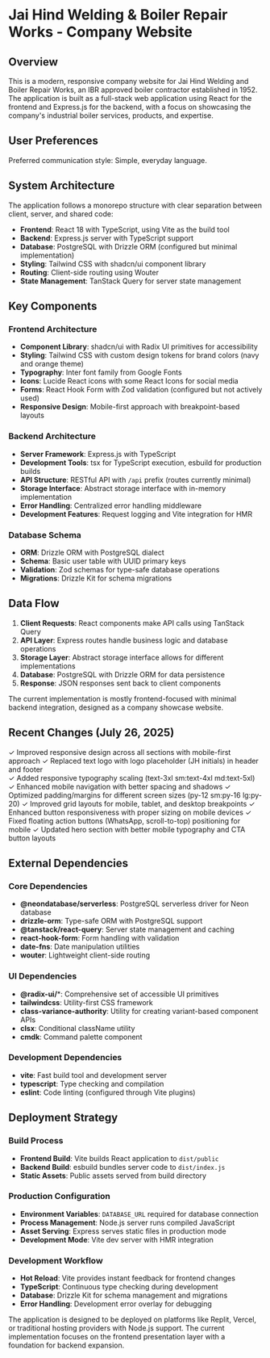 # Jai Hind Welding & Boiler Repair Works - Company Website

## Overview

This is a modern, responsive company website for Jai Hind Welding and Boiler Repair Works, an IBR approved boiler contractor established in 1952. The application is built as a full-stack web application using React for the frontend and Express.js for the backend, with a focus on showcasing the company's industrial boiler services, products, and expertise.

## User Preferences

Preferred communication style: Simple, everyday language.

## System Architecture

The application follows a monorepo structure with clear separation between client, server, and shared code:

- **Frontend**: React 18 with TypeScript, using Vite as the build tool
- **Backend**: Express.js server with TypeScript support
- **Database**: PostgreSQL with Drizzle ORM (configured but minimal implementation)
- **Styling**: Tailwind CSS with shadcn/ui component library
- **Routing**: Client-side routing using Wouter
- **State Management**: TanStack Query for server state management

## Key Components

### Frontend Architecture
- **Component Library**: shadcn/ui with Radix UI primitives for accessibility
- **Styling**: Tailwind CSS with custom design tokens for brand colors (navy and orange theme)
- **Typography**: Inter font family from Google Fonts
- **Icons**: Lucide React icons with some React Icons for social media
- **Forms**: React Hook Form with Zod validation (configured but not actively used)
- **Responsive Design**: Mobile-first approach with breakpoint-based layouts

### Backend Architecture
- **Server Framework**: Express.js with TypeScript
- **Development Tools**: tsx for TypeScript execution, esbuild for production builds
- **API Structure**: RESTful API with `/api` prefix (routes currently minimal)
- **Storage Interface**: Abstract storage interface with in-memory implementation
- **Error Handling**: Centralized error handling middleware
- **Development Features**: Request logging and Vite integration for HMR

### Database Schema
- **ORM**: Drizzle ORM with PostgreSQL dialect
- **Schema**: Basic user table with UUID primary keys
- **Validation**: Zod schemas for type-safe database operations
- **Migrations**: Drizzle Kit for schema migrations

## Data Flow

1. **Client Requests**: React components make API calls using TanStack Query
2. **API Layer**: Express routes handle business logic and database operations
3. **Storage Layer**: Abstract storage interface allows for different implementations
4. **Database**: PostgreSQL with Drizzle ORM for data persistence
5. **Response**: JSON responses sent back to client components

The current implementation is mostly frontend-focused with minimal backend integration, designed as a company showcase website.

## Recent Changes (July 26, 2025)

✓ Improved responsive design across all sections with mobile-first approach
✓ Replaced text logo with logo placeholder (JH initials) in header and footer  
✓ Added responsive typography scaling (text-3xl sm:text-4xl md:text-5xl)
✓ Enhanced mobile navigation with better spacing and shadows
✓ Optimized padding/margins for different screen sizes (py-12 sm:py-16 lg:py-20)
✓ Improved grid layouts for mobile, tablet, and desktop breakpoints
✓ Enhanced button responsiveness with proper sizing on mobile devices
✓ Fixed floating action buttons (WhatsApp, scroll-to-top) positioning for mobile
✓ Updated hero section with better mobile typography and CTA button layouts

## External Dependencies

### Core Dependencies
- **@neondatabase/serverless**: PostgreSQL serverless driver for Neon database
- **drizzle-orm**: Type-safe ORM with PostgreSQL support
- **@tanstack/react-query**: Server state management and caching
- **react-hook-form**: Form handling with validation
- **date-fns**: Date manipulation utilities
- **wouter**: Lightweight client-side routing

### UI Dependencies
- **@radix-ui/***: Comprehensive set of accessible UI primitives
- **tailwindcss**: Utility-first CSS framework
- **class-variance-authority**: Utility for creating variant-based component APIs
- **clsx**: Conditional className utility
- **cmdk**: Command palette component

### Development Dependencies
- **vite**: Fast build tool and development server
- **typescript**: Type checking and compilation
- **eslint**: Code linting (configured through Vite plugins)

## Deployment Strategy

### Build Process
- **Frontend Build**: Vite builds React application to `dist/public`
- **Backend Build**: esbuild bundles server code to `dist/index.js`
- **Static Assets**: Public assets served from build directory

### Production Configuration
- **Environment Variables**: `DATABASE_URL` required for database connection
- **Process Management**: Node.js server runs compiled JavaScript
- **Asset Serving**: Express serves static files in production mode
- **Development Mode**: Vite dev server with HMR integration

### Development Workflow
- **Hot Reload**: Vite provides instant feedback for frontend changes
- **TypeScript**: Continuous type checking during development
- **Database**: Drizzle Kit for schema management and migrations
- **Error Handling**: Development error overlay for debugging

The application is designed to be deployed on platforms like Replit, Vercel, or traditional hosting providers with Node.js support. The current implementation focuses on the frontend presentation layer with a foundation for backend expansion.